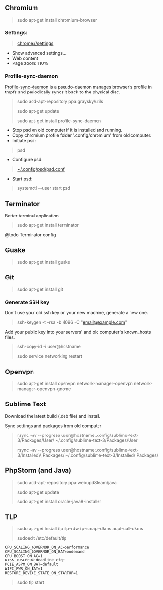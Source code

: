 ## Chromium
> sudo apt-get install chromium-browser

### Settings:
> [chrome://settings](chrome://settings/)

- Show advanced settings...
- Web content
- Page zoom: 110%

### Profile-sync-daemon
[Profile-sync-daemon](https://github.com/graysky2/profile-sync-daemon) is a pseudo-daemon manages browser's profile in
tmpfs and periodically syncs it back to the physical disc.

> sudo add-apt-repository ppa:graysky/utils
>
> sudo apt-get update
>
> sudo apt-get install profile-sync-daemon

- Stop psd on old computer if it is installed and running.
- Copy chromium profile folder '.config/chromium' from old computer.
- Initiate psd:
> psd

- Configure psd:
> [~/.config/psd/psd.conf](home/user/.config/psd/psd.conf)

- Start psd:
> systemctl --user start psd

## Terminator
Better terminal application.
> sudo apt-get install terminator

@todo Terminator config

## Guake
> sudo apt-get install guake

## Git
> sudo apt-get install git

### Generate SSH key
Don't use your old ssh key on your new machine, generate a new one.

> ssh-keygen -t -rsa -b 4096 -C "email@example.com"

Add your public key into your servers' and old computer's known_hosts files.
> ssh-copy-id -i user@hostname
>
> sudo service networking restart

## Openvpn
> sudo apt-get install openvpn network-manager-openvpn network-manager-openvpn-gnome

## Sublime Text
Download the latest build (.deb file) and install.

Sync settings and packages from old computer
> rsync -av --progress user@hostname:.config/sublime-text-3/Packages/User/ ~/.config/sublime-text-3/Packages/User
>
> rsync -av --progress user@hostname:.config/sublime-text-3/Installed\\\ Packages/ ~/.config/sublime-text-3/Installed\ Packages/

## PhpStorm (and Java)
> sudo add-apt-repository ppa:webupd8team/java
>
> sudo apt-get update
>
> sudo apt-get install oracle-java8-installer

## TLP
> sudo apt-get install tlp tlp-rdw tp-smapi-dkms acpi-call-dkms
>
> sudoedit /etc/default/tlp
```
CPU_SCALING_GOVERNOR_ON_AC=performance
CPU_SCALING_GOVERNOR_ON_BAT=ondemand
CPU_BOOST_ON_AC=1
DISK_IOSCHED="deadline cfq"
PCIE_ASPM_ON_BAT=default
WIFI_PWR_ON_BAT=1
RESTORE_DEVICE_STATE_ON_STARTUP=1
```
> sudo tlp start

